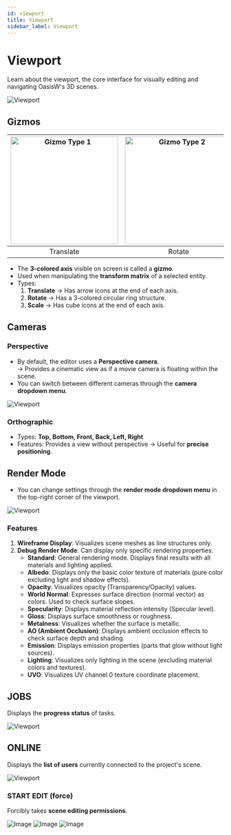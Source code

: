 ```yaml
---
id: viewport
title: Viewport
sidebar_label: Viewport
---
```


# Viewport

Learn about the viewport, the core interface for visually editing and navigating OasisW's 3D scenes.

![Viewport](/img/usage-guide/5_1_viewport.png)

## Gizmos

| <img src="/img/usage-guide/5_3_gizmo1.png" alt="Gizmo Type 1" width="250" height="250" /> | <img src="/img/usage-guide/5_3_gizmo2.png" alt="Gizmo Type 2" width="250" height="250" /> | <img src="/img/usage-guide/5_3_gizmo3.png" alt="Gizmo Type 3" width="250" height="250" /> |
|:---:|:---:|:---:|
| Translate | Rotate | Scale |

- The **3-colored axis** visible on screen is called a **gizmo**.
- Used when manipulating the **transform matrix** of a selected entity.
- Types:
  1. **Translate** → Has arrow icons at the end of each axis.
  2. **Rotate** → Has a 3-colored circular ring structure.
  3. **Scale** → Has cube icons at the end of each axis.

## Cameras

### Perspective
- By default, the editor uses a **Perspective camera**.  
  → Provides a cinematic view as if a movie camera is floating within the scene.
- You can switch between different cameras through the **camera dropdown menu**.

![Viewport](/img/usage-guide/5_2_camera.png)

### Orthographic
- Types: **Top, Bottom, Front, Back, Left, Right**  
- Features: Provides a view without perspective → Useful for **precise positioning**.

## Render Mode

- You can change settings through the **render mode dropdown menu** in the top-right corner of the viewport.

![Viewport](/img/usage-guide/5_4_render_mode.png)

### Features
1. **Wireframe Display**: Visualizes scene meshes as line structures only.
2. **Debug Render Mode**: Can display only specific rendering properties.
    - **Standard**: General rendering mode. Displays final results with all materials and lighting applied.
    - **Albedo**: Displays only the basic color texture of materials (pure color excluding light and shadow effects).
    - **Opacity**: Visualizes opacity (Transparency/Opacity) values.
    - **World Normal**: Expresses surface direction (normal vector) as colors. Used to check surface slopes.
    - **Specularity**: Displays material reflection intensity (Specular level).
    - **Gloss**: Displays surface smoothness or roughness.
    - **Metalness**: Visualizes whether the surface is metallic.
    - **AO (Ambient Occlusion)**: Displays ambient occlusion effects to check surface depth and shading.
    - **Emission**: Displays emission properties (parts that glow without light sources).
    - **Lighting**: Visualizes only lighting in the scene (excluding material colors and textures).
    - **UVO**: Visualizes UV channel 0 texture coordinate placement.

## JOBS

Displays the **progress status** of tasks.

![Viewport](/img/usage-guide/5_8.png)

## ONLINE

Displays the **list of users** currently connected to the project's scene.

![Viewport](/img/usage-guide/5_5.png)

### START EDIT (force)

Forcibly takes **scene editing permissions**.

<div style={{display: 'flex', gap: '10px'}}>
  <img src="/img/usage-guide/5_7_1.png" alt="Image" style={{maxWidth: '30%'}} />
  <img src="/img/usage-guide/5_7_2.png" alt="Image" style={{maxWidth: '38%'}} />
  <img src="/img/usage-guide/5_7_3.png" alt="Image" style={{maxWidth: '30%'}} />
</div>
<br />